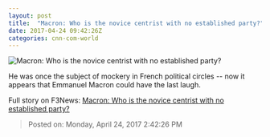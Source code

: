 ```yaml
---
layout: post
title:  "Macron: Who is the novice centrist with no established party?"
date: 2017-04-24 09:42:26Z
categories: cnn-com-world
---
```


![Macron: Who is the novice centrist with no established party?](http://i2.cdn.cnn.com/cnnnext/dam/assets/170202151816-macron-super-tease.jpg)

He was once the subject of mockery in French political circles -- now it appears that Emmanuel Macron could have the last laugh.


Full story on F3News: [Macron: Who is the novice centrist with no established party?](http://www.f3nws.com/n/AhVcEB)

> Posted on: Monday, April 24, 2017 2:42:26 PM
